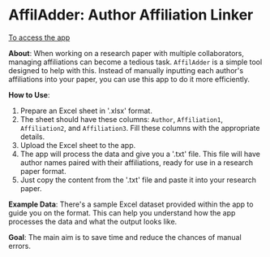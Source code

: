 # AffilAdder: Author Affiliation Linker

[To access the app](https://affiliationadder.streamlit.app/)

**About**:
When working on a research paper with multiple collaborators, managing affiliations can become a tedious task. `AffilAdder` is a simple tool designed to help with this. Instead of manually inputting each author's affiliations into your paper, you can use this app to do it more efficiently.

**How to Use**:
1. Prepare an Excel sheet in '.xlsx' format. 
2. The sheet should have these columns: `Author`, `Affiliation1`, `Affiliation2`, and `Affiliation3`. Fill these columns with the appropriate details.
3. Upload the Excel sheet to the app.
4. The app will process the data and give you a '.txt' file. This file will have author names paired with their affiliations, ready for use in a research paper format.
5. Just copy the content from the '.txt' file and paste it into your research paper.

**Example Data**:
There's a sample Excel dataset provided within the app to guide you on the format. This can help you understand how the app processes the data and what the output looks like.

**Goal**:
The main aim is to save time and reduce the chances of manual errors.
